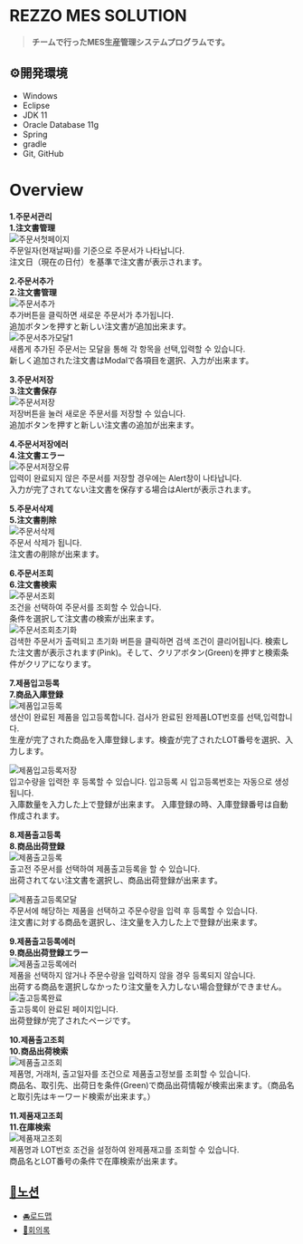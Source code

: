 # REZZO MES SOLUTION
> **チームで行ったMES生産管理システムプログラムです。** <br>

## ⚙開発環境
+ Windows
+ Eclipse
+ JDK 11
+ Oracle Database 11g
+ Spring
+ gradle
+ Git, GitHub

# Overview
<b>1.주문서관리</b><br>
<b>1.注文書管理</b>
<br>
![주문서첫페이지](https://user-images.githubusercontent.com/78412311/186849448-f7949df1-cba4-48cd-ba8a-287847bb4e6a.png)<br>
주문일자(현재날짜)를 기준으로 주문서가 나타납니다.<br>
注文日（現在の日付）を基準で注文書が表示されます。

<b>2.주문서추가</b><br>
<b>2.注文書管理</b>
<br>
![주문서추가](https://user-images.githubusercontent.com/78412311/186867408-f843fd65-c543-4ed6-a655-3b6747344152.png)<br>
추가버튼을 클릭하면 새로운 주문서가 추가됩니다.<br>
追加ボタンを押すと新しい注文書が追加出来ます。<br>
![주문서추가모달1](https://user-images.githubusercontent.com/78412311/186867615-242f7cf4-f7e0-4082-8bc2-a25b3e631980.png)<br>
새롭게 추가된 주문서는 모달을 통해 각 항목을 선택,입력할 수 있습니다.<br>
新しく追加された注文書はModalで各項目を選択、入力が出来ます。

<b>3.주문서저장</b><br>
<b>3.注文書保存</b>
<br>
![주문서저장](https://user-images.githubusercontent.com/78412311/186868369-0c05cf68-be17-4a73-95cd-e8d5deb32c6f.png)<br>
저장버튼을 눌러 새로운 주문서를 저장할 수 있습니다.<br>
追加ボタンを押すと新しい注文書の追加が出来ます。

<b>4.주문서저장에러</b><br>
<b>4.注文書エラー</b>
<br>
![주문서저장오류](https://user-images.githubusercontent.com/78412311/186868770-dff796c0-90a2-407b-b845-773a9de162c2.png)<br>
입력이 완료되지 않은 주문서를 저장할 경우에는 Alert창이 나타납니다.<br>
入力が完了されてない注文書を保存する場合はAlertが表示されます。

<b>5.주문서삭제</b><br>
<b>5.注文書削除</b>
<br>
![주문서삭제](https://user-images.githubusercontent.com/78412311/186869239-531663ba-d8cd-440f-802c-3c44bbf7af7b.png)<br>
주문서 삭제가 됩니다.<br>
注文書の削除が出来ます。

<b>6.주문서조회</b><br>
<b>6.注文書検索</b>
<br>
![주문서조회](https://user-images.githubusercontent.com/78412311/186872889-03d1ecb9-e9d3-4d1f-80d6-be1bd2adf0d6.PNG)<br>
조건을 선택하여 주문서를 조회할 수 있습니다.<br>
条件を選択して注文書の検索が出来ます。<br>
![주문서조회초기화](https://user-images.githubusercontent.com/78412311/186871217-e685e5a0-6acf-45e2-8c2e-db371014a23f.PNG)<br>
검색한 주문서가 출력되고 초기화 버튼을 클릭하면 검색 조건이 클리어됩니다.
検索した注文書が表示されます(Pink)。そして、クリアボタン(Green)を押すと検索条件がクリアになります。

<b>7.제품입고등록</b><br>
<b>7.商品入庫登録</b>
<br>
![제품입고등록](https://user-images.githubusercontent.com/78412311/186871915-9373bf4a-3299-45fc-a627-0b5e54b48934.PNG)<br>
생산이 완료된 제품을 입고등록합니다. 검사가 완료된 완제품LOT번호를 선택,입력합니다.<br>
生産が完了された商品を入庫登録します。検査が完了されたLOT番号を選択、入力します。<br>

![제품입고등록저장](https://user-images.githubusercontent.com/78412311/186873570-70b3d171-6d60-4068-8ba2-6119f9a3d12b.PNG)<br>
입고수량을 입력한 후 등록할 수 있습니다. 입고등록 시 입고등록번호는 자동으로 생성됩니다.<br>
入庫数量を入力した上で登録が出来ます。 入庫登録の時、入庫登録番号は自動作成されます。

<b>8.제품출고등록</b><br>
<b>8.商品出荷登録</b>
<br>
![제품출고등록](https://user-images.githubusercontent.com/78412311/186874624-1966a4a1-5282-43be-8648-1c0606ade1fd.PNG)<br>
출고전 주문서를 선택하여 제품출고등록을 할 수 있습니다.<br>
出荷されてない注文書を選択し、商品出荷登録が出来ます。<br>

![제품출고등록모달](https://user-images.githubusercontent.com/78412311/186875373-2576403f-8305-402d-9c8e-784a346e8a2b.PNG)<br>
주문서에 해당하는 제품을 선택하고 주문수량을 입력 후 등록할 수 있습니다.<br>
注文書に対する商品を選択し、注文量を入力した上で登録が出来ます。

<b>9.제품출고등록에러</b><br>
<b>9.商品出荷登録エラー</b>
<br>
![제품출고등록에러](https://user-images.githubusercontent.com/78412311/186876192-307e59e7-03d1-46ae-bab8-c77659dac187.PNG)<br>
제품을 선택하지 않거나 주문수량을 입력하지 않을 경우 등록되지 않습니다.<br>
出荷する商品を選択しなかったり注文量を入力しない場合登録ができません。<br>
![출고등록완료](https://user-images.githubusercontent.com/78412311/186877029-ce1657df-bad1-47d9-97b9-a1f37f417bb6.PNG)<br>
출고등록이 완료된 페이지입니다.<br>
出荷登録が完了されたページです。

<b>10.제품출고조회</b><br>
<b>10.商品出荷検索</b>
<br>
![제품출고조회](https://user-images.githubusercontent.com/78412311/186877322-3503ab46-2ce5-4cf9-bee8-2a74de9eb13a.PNG)<br>
제품명, 거래처, 출고일자를 조건으로 제품출고정보를 조회할 수 있습니다.<br>
商品名、取引先、出荷日を条件(Green)で商品出荷情報が検索出来ます。（商品名と取引先はキーワード検索が出来ます。）

<b>11.제품재고조회</b><br>
<b>11.在庫検索</b>
<br>
![제품재고조회](https://user-images.githubusercontent.com/78412311/186878181-ecbb5001-f8f9-4d06-a766-3b25e0981a5f.PNG)<br>
제품명과 LOT번호 조건을 설정하여 완제품재고를 조회할 수 있습니다.<br>
商品名とLOT番号の条件で在庫検索が出来ます。

## [🚩노션](https://www.notion.so/Hello-We-are-REZZO-1d52e4b883464472a85e60293f564b29)
+ [🚘로드맵](https://www.notion.so/dc92a6176f44441196558c8dd4169bc3?v=6a3daae7828e4ec38c039bfab744c67d)<br>
+ [💬회의록](https://www.notion.so/250d931996d84066bacca2ade8a9a425?v=b0bea1b9ac7a421fab4b96a62dd1c7e3)
